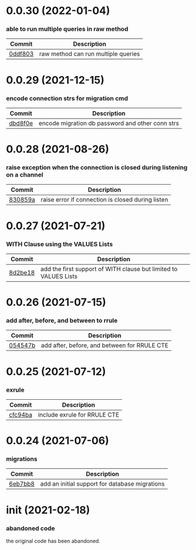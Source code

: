 <a name="0.0.30"></a>
# 0.0.30 (2022-01-04)
### able to run multiple queries in raw method
| Commit | Description |
| -- | -- |
| [0ddf803](https://github.com/bluerelay/windyquery/commit/0ddf8035327e982846d2e7b5b9d360749d6fe3e1) | raw method can run multiple queries |

<a name="0.0.29"></a>
# 0.0.29 (2021-12-15)
### encode connection strs for migration cmd
| Commit | Description |
| -- | -- |
| [dbd8f0e](https://github.com/bluerelay/windyquery/commit/dbd8f0ea4be4fdb0af4008c95501814ee4a6c522) | encode migration db password and other conn strs |

<a name="0.0.28"></a>
# 0.0.28 (2021-08-26)
### raise exception when the connection is closed during listening on a channel
| Commit | Description |
| -- | -- |
| [830859a](https://github.com/bluerelay/windyquery/commit/830859a0d23207717a75b73737c48b25ddd8e1f9) | raise error if connection is closed during listen |

<a name="0.0.27"></a>
# 0.0.27 (2021-07-21)
### WITH Clause using the VALUES Lists
| Commit | Description |
| -- | -- |
| [8d2be18](https://github.com/bluerelay/windyquery/commit/8d2be18d2bf0d2d89a36746ae05d1ec2e67e375b) | add the first support of WITH clause but limited to VALUES Lists |

<a name="0.0.26"></a>
# 0.0.26 (2021-07-15)
### add after, before, and between to rrule
| Commit | Description |
| -- | -- |
| [054547b](https://github.com/bluerelay/windyquery/commit/054547bbf5ac81b96ec152bde8942bed45415187) | add after, before, and between for RRULE CTE |

<a name="0.0.25"></a>
# 0.0.25 (2021-07-12)
### exrule
| Commit | Description |
| -- | -- |
| [cfc94ba](https://github.com/bluerelay/windyquery/commit/cfc94babd8b4a44f03316680d96e0cd257c81963) | include exrule for RRULE CTE |

<a name="0.0.24"></a>
# 0.0.24 (2021-07-06)
### migrations
| Commit | Description |
| -- | -- |
| [6eb7bb8](https://github.com/bluerelay/windyquery/commit/6eb7bb8690d9c610d5cae1fe163a3f3aefe67607) | add an initial support for database migrations |

<a name="init"></a>
# init (2021-02-18)
### abandoned code
the original code has been abandoned.